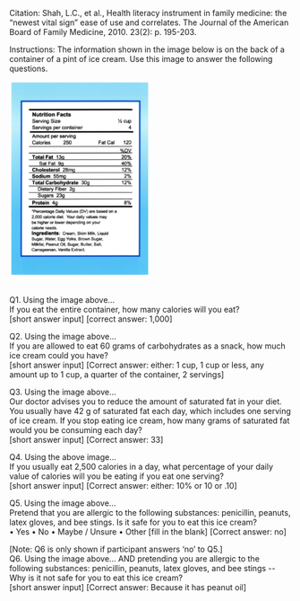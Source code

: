 Citation: Shah, L.C., et al., Health literacy instrument in family medicine: the “newest vital sign” ease of use and correlates. The Journal of the American Board of Family Medicine, 2010. 23(2): p. 195-203.

Instructions: The information shown in the image below is on the back of a container of a pint of ice cream. Use this image to answer the following questions.

<img src="https://raw.githubusercontent.com/caddickzac/FalseNewsSusceptibilityAndSleep/main/Measures/HealthLiteracy/HL_Figure.png" width="50%">
<br><br>

Q1. Using the image above...<br>
If you eat the entire container, how many calories will you eat?<br>
[short answer input] [correct answer: 1,000]

Q2. Using the image above...<br>
If you are allowed to eat 60 grams of carbohydrates as a snack, how much ice cream could you have?<br>
[short answer input] [Correct answer: either: 1 cup, 1 cup or less, any amount up to 1 cup, a quarter of the container, 2 servings]


Q3. Using the image above...<br>
Our doctor advises you to reduce the amount of saturated fat in your diet. You usually have 42 g of saturated fat each day, which includes one serving of ice cream. If you stop eating ice cream, how many grams of saturated fat would you be consuming each day?<br>
[short answer input] [Correct answer: 33]

Q4. Using the above image...<br>
If you usually eat 2,500 calories in a day, what percentage of your daily value of calories will you be eating if you eat one serving?<br>
[short answer input] [Correct answer: either: 10% or 10 or .10]

Q5. Using the image above...<br>
Pretend that you are allergic to the following substances: penicillin, peanuts, latex gloves, and bee stings. Is it safe for you to eat this ice cream?<br>
•	Yes
•	No
•	Maybe / Unsure
•	Other [fill in the blank]
[Correct answer: no]

[Note: Q6 is only shown if participant answers ‘no’ to Q5.]<br>
Q6. Using the image above... AND pretending you are allergic to the following substances: penicillin, peanuts, latex gloves, and bee stings -- Why is it not safe for you to eat this ice cream?<br>
[short answer input] [Correct answer: Because it has peanut oil]
